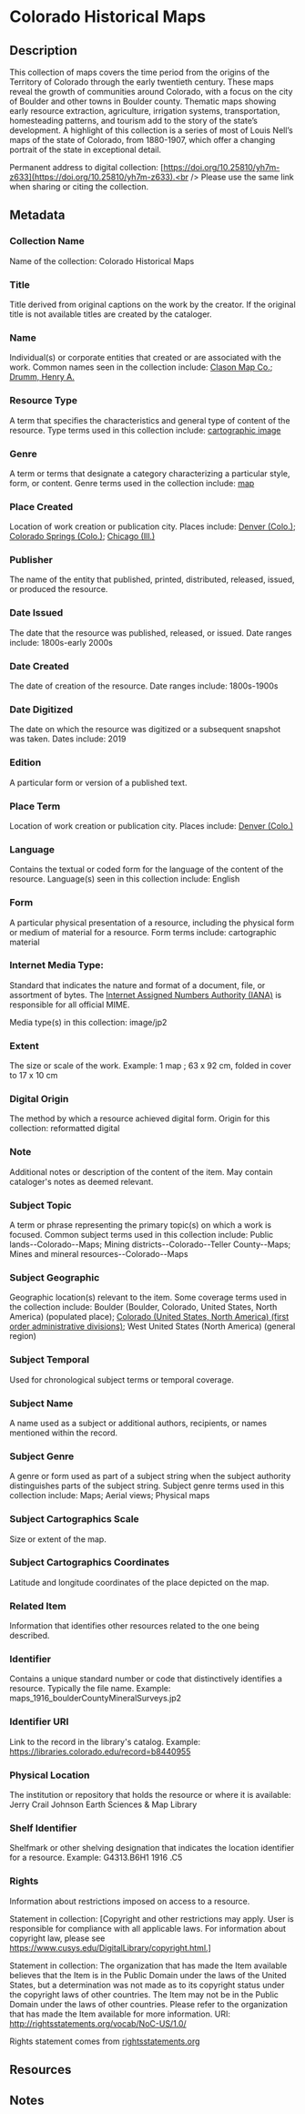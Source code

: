 # Colorado Historical Maps
## Description
This collection of maps covers the time period from the origins of the Territory of Colorado through the early twentieth century. These maps reveal the growth of communities around Colorado, with a focus on the city of Boulder and other towns in Boulder county. Thematic maps showing early resource extraction, agriculture, irrigation systems, transportation, homesteading patterns, and tourism add to the story of the state’s development. A highlight of this collection is a series of most of Louis Nell’s maps of the state of Colorado, from 1880-1907, which offer a changing portrait of the state in exceptional detail.

Permanent address to digital collection: [https://doi.org/10.25810/yh7m-z633](https://doi.org/10.25810/yh7m-z633).<br /> 
Please use the same link when sharing or citing the collection.
## Metadata
### Collection Name
Name of the collection: Colorado Historical Maps
### Title
Title derived from original captions on the work by the creator. If the original title is not available titles are created by the cataloger.
### Name
Individual(s) or corporate entities that created or are associated with the work. Common names seen in the collection include: [Clason Map Co.](http://id.loc.gov/authorities/names/nr98013404); [Drumm, Henry A. ](http://id.loc.gov/authorities/names/no2010073065) 

### Resource Type
A term that specifies the characteristics and general type of content of the resource. Type terms used in this collection include: [cartographic image](http://id.loc.gov/vocabulary/marcgt/map)

### Genre
A term or terms that designate a category characterizing a particular style, form, or content. Genre terms used in the collection include: [map](http://id.loc.gov/vocabulary/marcgt/map)

### Place Created
Location of work creation or publication city. Places include: [Denver (Colo.)](http://id.loc.gov/authorities/names/n79055157); [Colorado Springs (Colo.)](http://id.loc.gov/authorities/names/n79084870); [Chicago (Ill.)](http://id.loc.gov/authorities/names/n78086438)

### Publisher
The name of the entity that published, printed, distributed, released, issued, or produced the resource.

### Date Issued
The date that the resource was published, released, or issued. Date ranges include: 1800s-early 2000s

### Date Created
The date of creation of the resource. Date ranges include: 1800s-1900s 

### Date Digitized
The date on which the resource was digitized or a subsequent snapshot was taken. Dates include: 2019

### Edition
A particular form or version of a published text.
### Place Term
Location of work creation or publication city. Places include: [Denver (Colo.)](http://id.loc.gov/authorities/names/n79055157)

### Language
Contains the textual or coded form for the language of the content of the resource. Language(s) seen in this collection include: English
### Form
A particular physical presentation of a resource, including the physical form or medium of material for a resource. Form terms include: cartographic material
### Internet Media Type: 
Standard that indicates the nature and format of a document, file, or assortment of bytes. The [Internet Assigned Numbers Authority (IANA)](https://www.iana.org/assignments/media-types/media-types.xhtml) is responsible for all official MIME. 

Media type(s) in this collection: image/jp2
### Extent
The size or scale of the work. Example: 1 map ; 63 x 92 cm, folded in cover to 17 x 10 cm

### Digital Origin
The method by which a resource achieved digital form. Origin for this collection: reformatted digital

### Note
Additional notes or description of the content of the item. May contain cataloger's notes as deemed relevant.

### Subject Topic
A term or phrase representing the primary topic(s) on which a work is focused. Common subject terms used in this collection include: Public lands--Colorado--Maps; Mining districts--Colorado--Teller County--Maps; Mines and mineral resources--Colorado--Maps

### Subject Geographic
Geographic location(s) relevant to the item. Some coverage terms used in the collection include: Boulder (Boulder, Colorado, United States, North America) (populated place); [Colorado (United States, North America) (first order administrative divisions)](http://id.loc.gov/authorities/names/n80125532); West United States (North America) (general region)

### Subject Temporal
Used for chronological subject terms or temporal coverage.
### Subject Name
A name used as a subject or additional authors, recipients, or names mentioned within the record.
### Subject Genre
A genre or form used as part of a subject string when the subject authority distinguishes parts of the subject string. Subject genre terms used in this collection include: Maps; Aerial views; Physical maps
### Subject Cartographics Scale
Size or extent of the map.
### Subject Cartographics Coordinates
Latitude and longitude coordinates of the place depicted on the map.
### Related Item
Information that identifies other resources related to the one being described.
### Identifier
Contains a unique standard number or code that distinctively identifies a resource. Typically the file name. Example: maps_1916_boulderCountyMineralSurveys.jp2

### Identifier URI
Link to the record in the library's catalog. Example:  https://libraries.colorado.edu/record=b8440955

### Physical Location
The institution or repository that holds the resource or where it is available: Jerry Crail Johnson Earth Sciences & Map Library

### Shelf Identifier
Shelfmark or other shelving designation that indicates the location identifier for a resource. Example: 	G4313.B6H1 1916 .C5

### Rights
Information about restrictions imposed on access to a resource.

Statement in collection: [Copyright and other restrictions may apply. User is responsible for compliance with all applicable laws. For information about copyright law, please see https://www.cusys.edu/DigitalLibrary/copyright.html.]

Statement in collection: The organization that has made the Item available believes that the Item is in the Public Domain under the laws of the United States, but a determination was not made as to its copyright status under the copyright laws of other countries. The Item may not be in the Public Domain under the laws of other countries. Please refer to the organization that has made the Item available for more information. URI: http://rightsstatements.org/vocab/NoC-US/1.0/

Rights statement comes from [rightsstatements.org](https://rightsstatements.org/page/1.0/?language=en)
## Resources
## Notes
